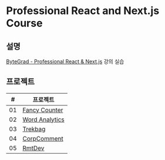 # Professional React and Next.js Course

## 설명

[ByteGrad - Professional React & Next.js](https://bytegrad.com/courses/professional-react-nextjs) 강의 실습

## 프로젝트

| #   | 프로젝트                                     |
| --- | -------------------------------------------- |
| 01  | [Fancy Counter](./fancy-counter/README.md)   |
| 02  | [Word Analytics](./word-analytics/README.md) |
| 03  | [Trekbag](./trekbag/README.md)               |
| 04  | [CorpComment](./corp-comment/README.md)      |
| 05  | [RmtDev](./rmtdev/README.md)                 |
